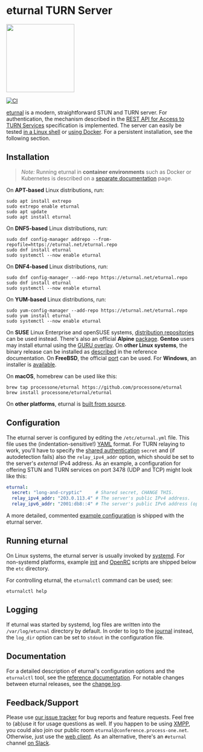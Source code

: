 # eturnal TURN Server

<p align="left"><img src="https://eturnal.net/hello.png" height="180"></p>

[![CI](https://github.com/processone/eturnal/actions/workflows/ci.yml/badge.svg)][1]

[eturnal][2] is a modern, straightforward STUN and TURN server. For
authentication, the mechanism described in the [REST API for Access to TURN
Services][3] specification is implemented. The server can easily be tested [in a
Linux shell][4] or [using Docker][5]. For a persistent installation, see the
following section.

## Installation

> _Note:_ Running eturnal in **container environments** such as Docker or
> Kubernetes is described on a [separate documentation][6] page.

On **APT-based** Linux distributions, run:

```shell
sudo apt install extrepo
sudo extrepo enable eturnal
sudo apt update
sudo apt install eturnal
```

On **DNF5-based** Linux distributions, run:

```shell
sudo dnf config-manager addrepo --from-repofile=https://eturnal.net/eturnal.repo
sudo dnf install eturnal
sudo systemctl --now enable eturnal
```

On **DNF4-based** Linux distributions, run:

```shell
sudo dnf config-manager --add-repo https://eturnal.net/eturnal.repo
sudo dnf install eturnal
sudo systemctl --now enable eturnal
```

On **YUM-based** Linux distributions, run:

```shell
sudo yum-config-manager --add-repo https://eturnal.net/eturnal.repo
sudo yum install eturnal
sudo systemctl --now enable eturnal
```

On **SUSE** Linux Enterprise and openSUSE systems, [distribution
repositories][7] can be used instead. There's also an official **Alpine**
[package][8]. **Gentoo** users may install eturnal using the [GURU overlay][9].
On **other Linux systems**, the binary release can be installed as
[described][10] in the reference documentation. On **FreeBSD**, the official
[port][11] can be used. For **Windows**, an installer is [available][12].

On **macOS**, homebrew can be used like this:

```shell
brew tap processone/eturnal https://github.com/processone/eturnal
brew install processone/eturnal/eturnal
```

On **other platforms**, eturnal is [built from source][13].

## Configuration

The eturnal server is configured by editing the `/etc/eturnal.yml` file. This
file uses the (indentation-sensitive!) [YAML][14] format. For TURN relaying to
work, you'll have to specify the [shared authentication][3] `secret` and (if
autodetection fails) also the `relay_ipv4_addr` option, which should be set to
the server's _external_ IPv4 address. As an example, a configuration for
offering STUN and TURN services on port 3478 (UDP and TCP) might look like
this:

```yaml
eturnal:
  secret: "long-and-cryptic"     # Shared secret, CHANGE THIS.
  relay_ipv4_addr: "203.0.113.4" # The server's public IPv4 address.
  relay_ipv6_addr: "2001:db8::4" # The server's public IPv6 address (optional).
```

A more detailed, commented [example configuration][15] is shipped with the
eturnal server.

## Running eturnal

On Linux systems, the eturnal server is usually invoked by [systemd][16]. For
non-systemd platforms, example [init][17] and [OpenRC][18] scripts are shipped
below the `etc` directory.

For controlling eturnal, the `eturnalctl` command can be used; see:

```shell
eturnalctl help
```

## Logging

If eturnal was started by systemd, log files are written into the
`/var/log/eturnal` directory by default. In order to log to the [journal][19]
instead, the `log_dir` option can be set to `stdout` in the configuration file.

## Documentation

For a detailed description of eturnal's configuration options and the
`eturnalctl` tool, see the [reference documentation][20]. For notable changes
between eturnal releases, see the [change log][21].

## Feedback/Support

Please use [our issue tracker][22] for bug reports and feature requests. Feel
free to (ab)use it for usage questions as well. If you happen to be using
[XMPP][23], you could also join our public room
`eturnal@conference.process-one.net`. Otherwise, just use the [web client][24].
As an alternative, there's an `#eturnal` channel [on Slack][25].

 [1]: https://github.com/processone/eturnal/actions/workflows/ci.yml
 [2]: https://eturnal.net/
 [3]: https://tools.ietf.org/html/draft-uberti-behave-turn-rest-00
 [4]: https://eturnal.net/doc/quick-test.html
 [5]: https://eturnal.net/doc/container-quick-test.html
 [6]: https://eturnal.net/doc/container.html
 [7]: https://software.opensuse.org/download/?package=eturnal&project=devel:languages:erlang
 [8]: https://pkgs.alpinelinux.org/packages?name=eturnal
 [9]: https://gpo.zugaina.org/net-im/eturnal
[10]: https://eturnal.net/doc/#Installation
[11]: https://www.freshports.org/net/eturnal/
[12]: https://eturnal.net/windows/
[13]: https://eturnal.net/doc/install.html
[14]: https://en.wikipedia.org/wiki/YAML
[15]: https://github.com/processone/eturnal/blob/1.12.1/config/eturnal.yml
[16]: https://www.freedesktop.org/software/systemd/man/systemctl.html
[17]: https://github.com/processone/eturnal/blob/1.12.1/overlay/init/sysv/eturnal
[18]: https://github.com/processone/eturnal/blob/1.12.1/overlay/init/openrc/eturnal.initd
[19]: https://www.freedesktop.org/software/systemd/man/systemd-journald.service.html
[20]: https://eturnal.net/doc/
[21]: https://github.com/processone/eturnal/blob/1.12.1/CHANGELOG.md
[22]: https://github.com/processone/eturnal/issues
[23]: https://xmpp.org
[24]: https://eturnal.net/chat/
[25]: https://erlef.org/slack-invite/erlanger
